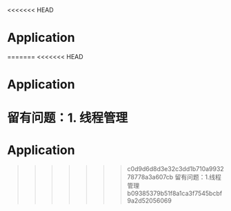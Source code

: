 <<<<<<< HEAD
#    Application
=======
<<<<<<< HEAD
#  Application
留有问题：1. 线程管理
=======
#   Application
>>>>>>> c0d9d6d8d3e32c3dd1b710a993278778a3a607cb
留有问题：1.线程管理
>>>>>>> b09385379b51f8a1ca3f7545bcbf9a2d52056069
